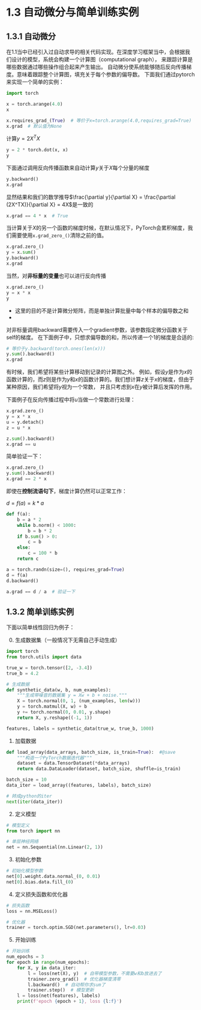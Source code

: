 # 1.3 自动微分与简单训练实例

## 1.3.1 自动微分
在1.1当中已经引入过自动求导的相关代码实现。在深度学习框架当中，会根据我们设计的模型，系统会构建一个计算图（computational graph），
来跟踪计算是哪些数据通过哪些操作组合起来产生输出。 自动微分使系统能够随后反向传播梯度。意味着跟踪整个计算图，填充关于每个参数的偏导数。
下面我们通过pytorch来实现一个简单的实例：

```python
import torch

x = torch.arange(4.0)
x
```

```python
x.requires_grad_(True)  # 等价于x=torch.arange(4.0,requires_grad=True)
x.grad  # 默认值为None
```

计算$y = 2 X^TX$

```python
y = 2 * torch.dot(x, x)
y
```

下面通过调用反向传播函数来自动计算$y$关于$X$每个分量的梯度

```python
y.backward()
x.grad
```

显然结果和我们的数学推导$\frac{\partial y}{\partial X} = \frac{\partial (2X^TX)}{\partial X}
= 4X$是一致的

```python
x.grad == 4 * x  # True
```

当计算关于$X$的另一个函数的梯度时候，在默认情况下，PyTorch会累积梯度，我们需要使用```x.grad_zero_()```清除之前的值。

```python
x.grad.zero_()
y = x.sum()
y.backward()
x.grad
```

当然，对**非标量的变量**也可以进行反向传播

```python
x.grad.zero_()
y = x * x
y
```

* 这里的目的不是计算微分矩阵，而是单独计算批量中每个样本的偏导数之和
*
对非标量调用backward需要传入一个gradient参数，该参数指定微分函数关于self的梯度。
在下面例子中，只想求偏导数的和，所以传递一个1的梯度是合适的:

```python
# 等价于y.backward(torch.ones(len(x)))
y.sum().backward()
x.grad
```

有时候，我们希望将某些计算移动到记录的计算图之外。
例如，假设$y$是作为$x$的函数计算的，而$z$则是作为$y$和$x$的函数计算的。我们想计算$z$关于$x$的梯度，但由于某种原因，我们希望将$y$视为一个常数，
并且只考虑到$x$在$y$被计算后发挥的作用。

下面例子在反向传播过程中将$u$当做一个常数进行处理：

```python
x.grad.zero_()
y = x * x
u = y.detach()
z = u * x

z.sum().backward()
x.grad == u
```

简单验证一下：

```python
x.grad.zero_()
y.sum().backward()
x.grad == 2 * x
```

即使在**控制流语句下**，梯度计算仍然可以正常工作：

$d = f(a) = k * a$

```python
def f(a):
    b = a * 2
    while b.norm() < 1000:
        b = b * 2
    if b.sum() > 0:
        c = b
    else:
        c = 100 * b
    return c

a = torch.randn(size=(), requires_grad=True)
d = f(a)
d.backward()

a.grad == d / a  # 验证一下
```

## 1.3.2 简单训练实例

下面以简单线性回归为例子：

0. 生成数据集（一般情况下无需自己手动生成）

```python
import torch
from torch.utils import data

true_w = torch.tensor([2, -3.4])
true_b = 4.2

# 生成数据
def synthetic_data(w, b, num_examples):
    """生成带噪音的数据集 y = Xw + b + noise."""
    X = torch.normal(0, 1, (num_examples, len(w)))
    y = torch.matmul(X, w) + b
    y += torch.normal(0, 0.01, y.shape)
    return X, y.reshape((-1, 1))

features, labels = synthetic_data(true_w, true_b, 1000)
```

1. 加载数据

```python
def load_array(data_arrays, batch_size, is_train=True):  #@save
    """构造一个PyTorch数据迭代器"""
    dataset = data.TensorDataset(*data_arrays)
    return data.DataLoader(dataset, batch_size, shuffle=is_train)

batch_size = 10
data_iter = load_array((features, labels), batch_size)

# 转成python的iter
next(iter(data_iter))
```

2. 定义模型

```python
# 模型定义
from torch import nn

# 单层神经网络
net = nn.Sequential(nn.Linear(2, 1))
```

3. 初始化参数

```python
# 初始化模型参数
net[0].weight.data.normal_(0, 0.01)
net[0].bias.data.fill_(0)
```

4. 定义损失函数和优化器

```python
# 损失函数
loss = nn.MSELoss()

# 优化器
trainer = torch.optim.SGD(net.parameters(), lr=0.03)
```

5. 开始训练

```python
# 开始训练
num_epochs = 3
for epoch in range(num_epochs):
    for X, y in data_iter:
        l = loss(net(X), y)  # 自带模型参数，不需要w和b放进去了
        trainer.zero_grad()  # 优化器梯度清零
        l.backward()  # 自动帮你求sum了
        trainer.step()  # 模型更新
    l = loss(net(features), labels)
    print(f'epoch {epoch + 1}, loss {l:f}')
```
